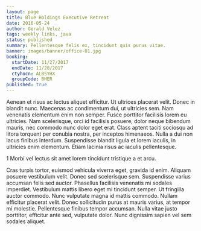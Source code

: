 ```yaml
---
layout: page
title: Blue Holdings Executive Retreat
date: 2016-05-24
author: Gerald Velez
tags: weekly links, java
status: published
summary: Pellentesque felis ex, tincidunt quis purus vitae.
banner: images/banner/office-01.jpg
booking:
  startDate: 11/27/2017
  endDate: 11/28/2017
  ctyhocn: ALBSYHX
  groupCode: BHER
published: true
---
```

Aenean et risus ac lectus aliquet efficitur. Ut ultrices placerat velit. Donec in blandit nunc. Maecenas ac condimentum dui, ut ultricies sem. Nam venenatis elementum enim non semper. Fusce porttitor facilisis lorem eu ultricies. Nam scelerisque, orci id facilisis posuere, dolor neque bibendum mauris, nec commodo nunc dolor eget erat. Class aptent taciti sociosqu ad litora torquent per conubia nostra, per inceptos himenaeos. Nulla a dui non lacus finibus interdum. Suspendisse blandit ligula et lorem iaculis, in ultricies enim elementum. Etiam lacinia risus ac iaculis pellentesque.

1 Morbi vel lectus sit amet lorem tincidunt tristique a et arcu.

Cras turpis tortor, euismod vehicula viverra eget, gravida id enim. Aliquam posuere vestibulum velit. Donec sed scelerisque sem. Suspendisse varius accumsan felis sed auctor. Phasellus facilisis venenatis mi sodales imperdiet. Vestibulum mattis libero eget mi tincidunt semper. Ut fringilla auctor commodo. Nunc vulputate magna id mattis commodo. Nullam efficitur placerat velit. Donec sollicitudin purus at mauris varius, at tempor mi molestie. Pellentesque finibus tempor accumsan. Nulla vitae justo porttitor, efficitur ante sed, vulputate dolor. Nunc dignissim sapien vel sem sodales aliquet.
